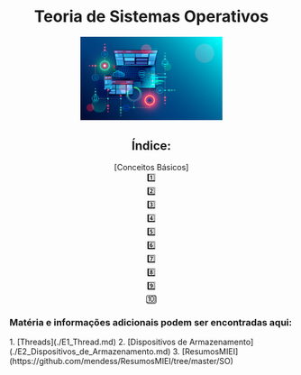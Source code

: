 <div id="header" align="center">
<h1> Teoria de Sistemas Operativos </h1>
<img src="/img/os-main.png" alt="osmain" width="50%" height="50%">
</div>

<div id="index" align="center">
 
<h2> Índice: </h2>

<div  id="0" align="center">
[Conceitos Básicos] <a href="00_Conceitos_B%C3%A1sicos.md" Conceitos Básicos> </a>
</div> 
<div  id="1" align="center">
1️⃣
<a href="01_Ficheiros.md" Ficheiros> </a>
</div> 
<div  id="2" align="center">
2️⃣
<a href="./02_Processos.md" Processos> </a>
</div>
<div  id="3" align="center">
3️⃣
<a href="./03_Pipes.md" Pipes> </a>
</div>
<div  id="4" align="center">
4️⃣
<a href="./04_Escalonamento_de_Processos.md" Escalonamento de Processos> </a>
</div>
<div  id="5" align="center">
5️⃣
<a href="./05_Sincronização_de_Processos.md" Sincronização de Processos> </a>
</div> 
<div  id="6" align="center">
6️⃣
<a href="./06_Semáforos.md" Semáforos> </a>
</div> 
<div  id="7" align="center">
7️⃣
<a href="./07_Starvation_e_Deadlock.md" Starvation e DeadLock> </a>
</div> 
<div  id="8" align="center">
8️⃣
<a href="./08_Gestão_de_Memória.md" Gestão de Memória> </a>
</div> 
<div  id="9" align="center">
9️⃣
<a href="./09_Segmentation_e_Paging.md" Segmentation e Paging> </a>
</div> 
<div  id="10" align="center">
🔟
<a href="./10_Memória_Virtual.md" Memória Virtual> </a>
</div>
</div>

 
<h3> Matéria e informações adicionais podem ser encontradas aqui:</h3>
 1. [Threads](./E1_Thread.md)
 2. [Dispositivos de Armazenamento](./E2_Dispositivos_de_Armazenamento.md)
 3. [ResumosMIEI](https://github.com/mendess/ResumosMIEI/tree/master/SO)

